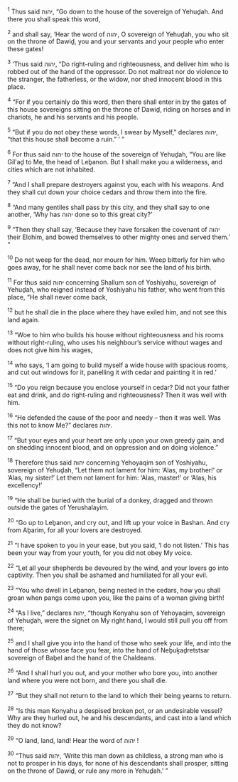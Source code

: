 <sup>1</sup> Thus said יהוה, “Go down to the house of the sovereign of Yehuḏah. And there you shall speak this word,

<sup>2</sup> and shall say, ‘Hear the word of יהוה, O sovereign of Yehuḏah, you who sit on the throne of Dawiḏ, you and your servants and your people who enter these gates!

<sup>3</sup> ‘Thus said יהוה, “Do right-ruling and righteousness, and deliver him who is robbed out of the hand of the oppressor. Do not maltreat nor do violence to the stranger, the fatherless, or the widow, nor shed innocent blood in this place.

<sup>4</sup> “For if you certainly do this word, then there shall enter in by the gates of this house sovereigns sitting on the throne of Dawiḏ, riding on horses and in chariots, he and his servants and his people.

<sup>5</sup> “But if you do not obey these words, I swear by Myself,” declares יהוה, “that this house shall become a ruin.” ’ ”

<sup>6</sup> For thus said יהוה to the house of the sovereign of Yehuḏah, “You are like Gil‛aḏ to Me, the head of Leḇanon. But I shall make you a wilderness, and cities which are not inhabited.

<sup>7</sup> “And I shall prepare destroyers against you, each with his weapons. And they shall cut down your choice cedars and throw them into the fire.

<sup>8</sup> “And many gentiles shall pass by this city, and they shall say to one another, ‘Why has יהוה done so to this great city?’

<sup>9</sup> “Then they shall say, ‘Because they have forsaken the covenant of יהוה their Elohim, and bowed themselves to other mighty ones and served them.’ ”

<sup>10</sup> Do not weep for the dead, nor mourn for him. Weep bitterly for him who goes away, for he shall never come back nor see the land of his birth.

<sup>11</sup> For thus said יהוה concerning Shallum son of Yoshiyahu, sovereign of Yehuḏah, who reigned instead of Yoshiyahu his father, who went from this place, “He shall never come back,

<sup>12</sup> but he shall die in the place where they have exiled him, and not see this land again.

<sup>13</sup> “Woe to him who builds his house without righteousness and his rooms without right-ruling, who uses his neighbour’s service without wages and does not give him his wages,

<sup>14</sup> who says, ‘I am going to build myself a wide house with spacious rooms, and cut out windows for it, panelling it with cedar and painting it in red.’

<sup>15</sup> “Do you reign because you enclose yourself in cedar? Did not your father eat and drink, and do right-ruling and righteousness? Then it was well with him.

<sup>16</sup> “He defended the cause of the poor and needy – then it was well. Was this not to know Me?” declares יהוה.

<sup>17</sup> “But your eyes and your heart are only upon your own greedy gain, and on shedding innocent blood, and on oppression and on doing violence.”

<sup>18</sup> Therefore thus said יהוה concerning Yehoyaqim son of Yoshiyahu, sovereign of Yehuḏah, “Let them not lament for him: ‘Alas, my brother!’ or ‘Alas, my sister!’ Let them not lament for him: ‘Alas, master!’ or ‘Alas, his excellency!’

<sup>19</sup> “He shall be buried with the burial of a donkey, dragged and thrown outside the gates of Yerushalayim.

<sup>20</sup> “Go up to Leḇanon, and cry out, and lift up your voice in Bashan. And cry from Aḇarim, for all your lovers are destroyed.

<sup>21</sup> “I have spoken to you in your ease, but you said, ‘I do not listen.’ This has been your way from your youth, for you did not obey My voice.

<sup>22</sup> “Let all your shepherds be devoured by the wind, and your lovers go into captivity. Then you shall be ashamed and humiliated for all your evil.

<sup>23</sup> “You who dwell in Leḇanon, being nested in the cedars, how you shall groan when pangs come upon you, like the pains of a woman giving birth!

<sup>24</sup> “As I live,” declares יהוה, “though Konyahu son of Yehoyaqim, sovereign of Yehuḏah, were the signet on My right hand, I would still pull you off from there;

<sup>25</sup> and I shall give you into the hand of those who seek your life, and into the hand of those whose face you fear, into the hand of Neḇuḵaḏretstsar sovereign of Baḇel and the hand of the Chaldeans.

<sup>26</sup> “And I shall hurl you out, and your mother who bore you, into another land where you were not born, and there you shall die.

<sup>27</sup> “But they shall not return to the land to which their being yearns to return.

<sup>28</sup> “Is this man Konyahu a despised broken pot, or an undesirable vessel? Why are they hurled out, he and his descendants, and cast into a land which they do not know?

<sup>29</sup> “O land, land, land! Hear the word of יהוה !

<sup>30</sup> “Thus said יהוה, ‘Write this man down as childless, a strong man who is not to prosper in his days, for none of his descendants shall prosper, sitting on the throne of Dawiḏ, or rule any more in Yehuḏah.’ ”

